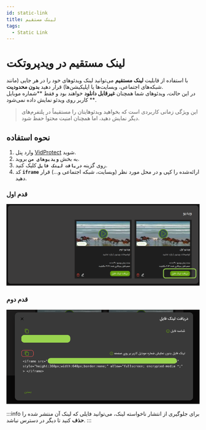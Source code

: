 ```yaml
---
id: static-link
title: لینک مستقیم
tags:
  - Static Link
---
```


# لینک مستقیم در ویدپروتکت

با استفاده از قابلیت **لینک مستقیم** می‌توانید لینک ویدئوهای خود را در هر جایی (مانند شبکه‌های اجتماعی، وبسایت‌ها یا
اپلیکیشن‌ها) قرار دهید **بدون محدودیت**.  
در این حالت، ویدئوهای شما همچنان **غیرقابل دانلود** خواهند بود و فقط **شماره موبایل کاربر روی ویدئو نمایش داده نمی‌شود
**.

> این ویژگی زمانی کاربردی است که بخواهید ویدئوهایتان را مستقیماً در پلتفرم‌های دیگر نمایش دهید، اما همچنان امنیت محتوا
> حفظ شود.

## نحوه استفاده

1. وارد پنل [VidProtect][] شوید.
2. به بخش **`ویدیوهای من`** بروید.
3. روی گزینه **`دریافت لینک فایل`** کلیک کنید.
4. کد **`iframe`** ارائه‌شده را کپی و در محل مورد نظر (وبسایت، شبکه اجتماعی و...) قرار دهید.

### قدم اول

![مرحله اول](./img/03.jpg)

### قدم دوم

![مرحله دوم](./img/02.jpg)

:::info
برای جلوگیری از انتشار ناخواسته لینک، می‌توانید فایلی که لینک آن منتشر شده را **حذف** کنید تا دیگر در دسترس نباشد.
:::

[VidProtect]: https://vidprotect.ir/panel
